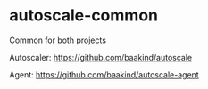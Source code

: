 autoscale-common
================

Common for both projects

Autoscaler:
https://github.com/baakind/autoscale

Agent:
https://github.com/baakind/autoscale-agent